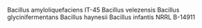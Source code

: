 Bacillus amyloliquefaciens IT-45
Bacillus velezensis
Bacillus glycinifermentans
Bacillus haynesii
Bacillus infantis NRRL B-14911

